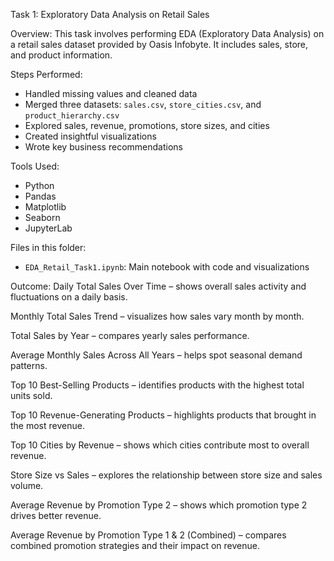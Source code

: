 Task 1: Exploratory Data Analysis on Retail Sales

Overview:
This task involves performing EDA (Exploratory Data Analysis) on a retail sales dataset provided by Oasis Infobyte. It includes sales, store, and product information.

Steps Performed:
- Handled missing values and cleaned data
- Merged three datasets: `sales.csv`, `store_cities.csv`, and `product_hierarchy.csv`
- Explored sales, revenue, promotions, store sizes, and cities
- Created insightful visualizations
- Wrote key business recommendations

Tools Used:
- Python
- Pandas
- Matplotlib
- Seaborn
- JupyterLab

Files in this folder:
- `EDA_Retail_Task1.ipynb`: Main notebook with code and visualizations

Outcome:
Daily Total Sales Over Time – shows overall sales activity and fluctuations on a daily basis.

Monthly Total Sales Trend – visualizes how sales vary month by month.

Total Sales by Year – compares yearly sales performance.

Average Monthly Sales Across All Years – helps spot seasonal demand patterns.

Top 10 Best-Selling Products – identifies products with the highest total units sold.

Top 10 Revenue-Generating Products – highlights products that brought in the most revenue.

Top 10 Cities by Revenue – shows which cities contribute most to overall revenue.

Store Size vs Sales – explores the relationship between store size and sales volume.

Average Revenue by Promotion Type 2 – shows which promotion type 2 drives better revenue.

Average Revenue by Promotion Type 1 & 2 (Combined) – compares combined promotion strategies and their impact on revenue.
